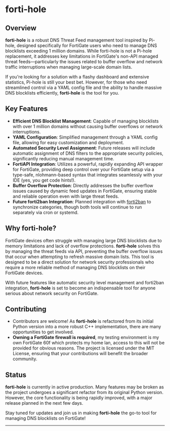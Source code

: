 # forti-hole

## Overview

**forti-hole** is a robust DNS Threat Feed management tool inspired by Pi-hole, designed specifically for FortiGate users who need to manage DNS blocklists exceeding 1 million domains. While forti-hole is not a Pi-hole replacement, it addresses key limitations in FortiGate's non-API managed threat feeds—particularly the issues related to buffer overflow and network traffic interruptions when managing large-scale domain lists.

If you're looking for a solution with a flashy dashboard and extensive statistics, Pi-hole is still your best bet. However, for those who need streamlined control via a YAML config file and the ability to handle massive DNS blocklists efficiently, **forti-hole** is the tool for you.

## Key Features

- **Efficient DNS Blocklist Management**: Capable of managing blocklists with over 1 million domains without causing buffer overflows or network interruptions.
- **YAML Configuration**: Simplified management through a YAML config file, allowing for easy customization and deployment.
- **Automated Security Level Assignment**: Future releases will include automatic assignment of DNS filters to the appropriate security policies, significantly reducing manual management time.
- **FortiAPI Integration**: Utilizes a powerful, rapidly expanding API wrapper for FortiGate, providing deep control over your FortiGate setup via a type-safe, nlohmann-based syntax that integrates seamlessly with your IDE (yes, you get code hints!).
- **Buffer Overflow Protection**: Directly addresses the buffer overflow issues caused by dynamic feed updates in FortiGate, ensuring stable and reliable operation even with large threat feeds.
- **Future forti2ban Integration**: Planned integration with [forti2ban](https://github.com/coopsdev/forti2ban) to synchronize categories, though both tools will continue to run separately via cron or systemd.

## Why forti-hole?

FortiGate devices often struggle with managing large DNS blocklists due to memory limitations and lack of overflow protections. **forti-hole** solves this by managing the threat feeds via API, preventing the buffer overflow issues that occur when attempting to refresh massive domain lists. This tool is designed to be a direct solution for network security professionals who require a more reliable method of managing DNS blocklists on their FortiGate devices.

With future features like automatic security level management and forti2ban integration, **forti-hole** is set to become an indispensable tool for anyone serious about network security on FortiGate.

## Contributing

* Contributors are welcome! As **forti-hole** is refactored from its initial Python version into a more robust C++ implementation, there are many opportunities to get involved.
* **Owning a FortiGate firewall is required**, my testing environment is my own FortiGate 60f which protects my home lan, access to this will not be provided for obvious reasons. The project is licensed under the MIT License, ensuring that your contributions will benefit the broader community.

## Status

**forti-hole** is currently in active production. Many features may be broken as the project undergoes a significant refactor from its original Python version. However, the core functionality is being rapidly improved, with a major release planned in the next few days.

Stay tuned for updates and join us in making **forti-hole** the go-to tool for managing DNS blocklists on FortiGate!

---
